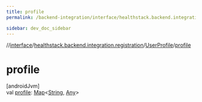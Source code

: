 ```yaml
---
title: profile
permalink: /backend-integration/interface/healthstack.backend.integration.registration/-user-profile/profile.html

sidebar: dev_doc_sidebar
---
```

//[interface](../../../index.html)/[healthstack.backend.integration.registration](../index.html)/[UserProfile](index.html)/[profile](profile.html)



# profile



[androidJvm]\
val [profile](profile.html): [Map](https://kotlinlang.org/api/latest/jvm/stdlib/kotlin.collections/-map/index.html)&lt;[String](https://kotlinlang.org/api/latest/jvm/stdlib/kotlin/-string/index.html), [Any](https://kotlinlang.org/api/latest/jvm/stdlib/kotlin/-any/index.html)&gt;




